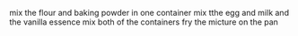 mix the flour and baking powder in one container
mix tthe egg and milk and the vanilla essence
mix both of the containers
fry the micture on the pan